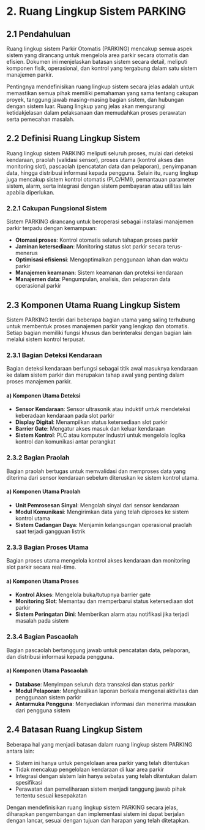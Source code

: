 # 2. Ruang Lingkup Sistem PARKING

## 2.1 Pendahuluan

Ruang lingkup sistem Parkir Otomatis (PARKING) mencakup semua aspek sistem yang dirancang untuk mengelola area parkir secara otomatis dan efisien. Dokumen ini menjelaskan batasan sistem secara detail, meliputi komponen fisik, operasional, dan kontrol yang tergabung dalam satu sistem manajemen parkir.

Pentingnya mendefinisikan ruang lingkup sistem secara jelas adalah untuk memastikan semua pihak memiliki pemahaman yang sama tentang cakupan proyek, tanggung jawab masing-masing bagian sistem, dan hubungan dengan sistem luar. Ruang lingkup yang jelas akan mengurangi ketidakjelasan dalam pelaksanaan dan memudahkan proses perawatan serta pemecahan masalah.

## 2.2 Definisi Ruang Lingkup Sistem

Ruang lingkup sistem PARKING meliputi seluruh proses, mulai dari deteksi kendaraan, praolah (validasi sensor), proses utama (kontrol akses dan monitoring slot), pascaolah (pencatatan data dan pelaporan), penyimpanan data, hingga distribusi informasi kepada pengguna. Selain itu, ruang lingkup juga mencakup sistem kontrol otomatis (PLC/HMI), pemantauan parameter sistem, alarm, serta integrasi dengan sistem pembayaran atau utilitas lain apabila diperlukan.

### 2.2.1 Cakupan Fungsional Sistem

Sistem PARKING dirancang untuk beroperasi sebagai instalasi manajemen parkir terpadu dengan kemampuan:
- **Otomasi proses**: Kontrol otomatis seluruh tahapan proses parkir
- **Jaminan ketersediaan**: Monitoring status slot parkir secara terus-menerus
- **Optimisasi efisiensi**: Mengoptimalkan penggunaan lahan dan waktu parkir
- **Manajemen keamanan**: Sistem keamanan dan proteksi kendaraan
- **Manajemen data**: Pengumpulan, analisis, dan pelaporan data operasional parkir

## 2.3 Komponen Utama Ruang Lingkup Sistem

Sistem PARKING terdiri dari beberapa bagian utama yang saling terhubung untuk membentuk proses manajemen parkir yang lengkap dan otomatis. Setiap bagian memiliki fungsi khusus dan berinteraksi dengan bagian lain melalui sistem kontrol terpusat.

### 2.3.1 Bagian Deteksi Kendaraan

Bagian deteksi kendaraan berfungsi sebagai titik awal masuknya kendaraan ke dalam sistem parkir dan merupakan tahap awal yang penting dalam proses manajemen parkir.

#### a) Komponen Utama Deteksi
- **Sensor Kendaraan**: Sensor ultrasonik atau induktif untuk mendeteksi keberadaan kendaraan pada slot parkir
- **Display Digital**: Menampilkan status ketersediaan slot parkir
- **Barrier Gate**: Mengatur akses masuk dan keluar kendaraan
- **Sistem Kontrol**: PLC atau komputer industri untuk mengelola logika kontrol dan komunikasi antar perangkat

### 2.3.2 Bagian Praolah

Bagian praolah bertugas untuk memvalidasi dan memproses data yang diterima dari sensor kendaraan sebelum diteruskan ke sistem kontrol utama.

#### a) Komponen Utama Praolah
- **Unit Pemrosesan Sinyal**: Mengolah sinyal dari sensor kendaraan
- **Modul Komunikasi**: Mengirimkan data yang telah diproses ke sistem kontrol utama
- **Sistem Cadangan Daya**: Menjamin kelangsungan operasional praolah saat terjadi gangguan listrik

### 2.3.3 Bagian Proses Utama

Bagian proses utama mengelola kontrol akses kendaraan dan monitoring slot parkir secara real-time.

#### a) Komponen Utama Proses
- **Kontrol Akses**: Mengelola buka/tutupnya barrier gate
- **Monitoring Slot**: Memantau dan memperbarui status ketersediaan slot parkir
- **Sistem Peringatan Dini**: Memberikan alarm atau notifikasi jika terjadi masalah pada sistem

### 2.3.4 Bagian Pascaolah

Bagian pascaolah bertanggung jawab untuk pencatatan data, pelaporan, dan distribusi informasi kepada pengguna.

#### a) Komponen Utama Pascaolah
- **Database**: Menyimpan seluruh data transaksi dan status parkir
- **Modul Pelaporan**: Menghasilkan laporan berkala mengenai aktivitas dan penggunaan sistem parkir
- **Antarmuka Pengguna**: Menyediakan informasi dan menerima masukan dari pengguna sistem

## 2.4 Batasan Ruang Lingkup Sistem

Beberapa hal yang menjadi batasan dalam ruang lingkup sistem PARKING antara lain:
- Sistem ini hanya untuk pengelolaan area parkir yang telah ditentukan
- Tidak mencakup pengelolaan kendaraan di luar area parkir
- Integrasi dengan sistem lain hanya sebatas yang telah ditentukan dalam spesifikasi
- Perawatan dan pemeliharaan sistem menjadi tanggung jawab pihak tertentu sesuai kesepakatan

Dengan mendefinisikan ruang lingkup sistem PARKING secara jelas, diharapkan pengembangan dan implementasi sistem ini dapat berjalan dengan lancar, sesuai dengan tujuan dan harapan yang telah ditetapkan.
